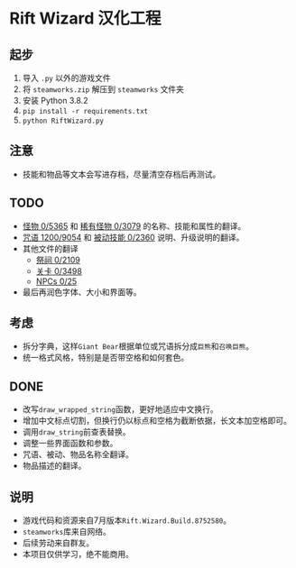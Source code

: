 # Rift Wizard 汉化工程

## 起步

1. 导入 `.py` 以外的游戏文件
2. 将 `steamworks.zip` 解压到 `steamworks` 文件夹
3. 安装 Python 3.8.2
4. `pip install -r requirements.txt`
5. `python RiftWizard.py`

## 注意

* 技能和物品等文本会写进存档，尽量清空存档后再测试。

## TODO

* [怪物 0/5365](Monsters.py) 和 [稀有怪物 0/3079](RareMonsters.py) 的名称、技能和属性的翻译。
* [咒语 1200/9054](Spells.py) 和 [被动技能 0/2360](Upgrades.py) 说明、升级说明的翻译。
* 其他文件的翻译
  * [祭祠 0/2109](Shrines.py)
  * [关卡 0/3498](Level.py)
  * [NPCs 0/25](NPCs.py)
* 最后再润色字体、大小和界面等。

## 考虑

* 拆分字典，这样`Giant Bear`根据单位或咒语拆分成`巨熊`和`召唤巨熊`。
* 统一格式风格，特别是是否带空格和如何套色。

## DONE

* 改写`draw_wrapped_string`函数，更好地适应中文换行。
* 增加中文标点切割，但换行仍以标点和空格为截断依据，长文本加空格即可。
* 调用`draw_string`前查表替换。
* 调整一些界面函数和参数。
* 咒语、被动、物品名称全翻译。
* 物品描述的翻译。

## 说明

* 游戏代码和资源来自7月版本`Rift.Wizard.Build.8752580`。
* `steamworks`库来自网络。
* 后续劳动来自群友。
* 本项目仅供学习，绝不能商用。
